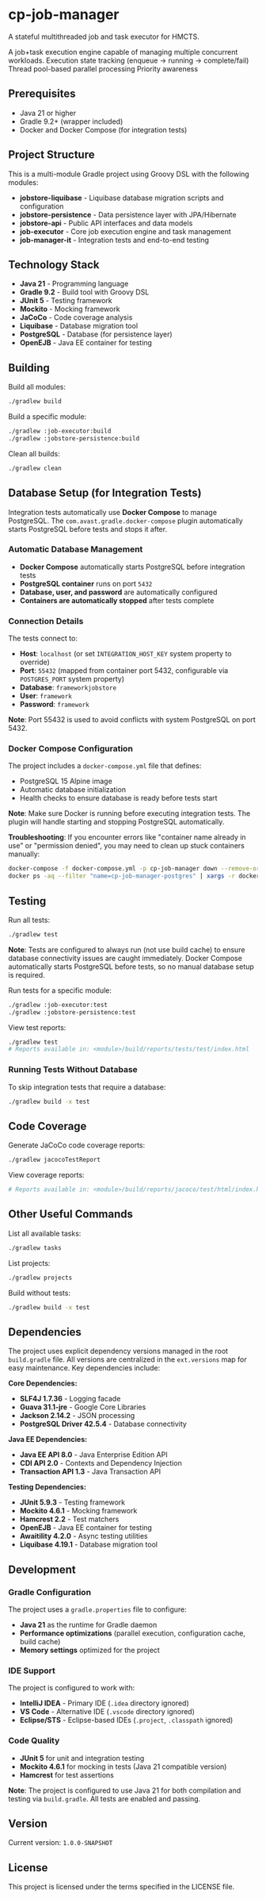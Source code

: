# cp-job-manager

A stateful multithreaded job and task executor for HMCTS.



A job+task execution engine capable of managing multiple concurrent workloads.
Execution state tracking (enqueue → running → complete/fail)
Thread pool-based parallel processing
Priority awareness

## Prerequisites

- Java 21 or higher
- Gradle 9.2+ (wrapper included)
- Docker and Docker Compose (for integration tests)

## Project Structure

This is a multi-module Gradle project using Groovy DSL with the following modules:

- **jobstore-liquibase** - Liquibase database migration scripts and configuration
- **jobstore-persistence** - Data persistence layer with JPA/Hibernate
- **jobstore-api** - Public API interfaces and data models
- **job-executor** - Core job execution engine and task management
- **job-manager-it** - Integration tests and end-to-end testing

## Technology Stack

- **Java 21** - Programming language
- **Gradle 9.2** - Build tool with Groovy DSL
- **JUnit 5** - Testing framework
- **Mockito** - Mocking framework
- **JaCoCo** - Code coverage analysis
- **Liquibase** - Database migration tool
- **PostgreSQL** - Database (for persistence layer)
- **OpenEJB** - Java EE container for testing

## Building

Build all modules:
```bash
./gradlew build
```

Build a specific module:
```bash
./gradlew :job-executor:build
./gradlew :jobstore-persistence:build
```

Clean all builds:
```bash
./gradlew clean
```

## Database Setup (for Integration Tests)

Integration tests automatically use **Docker Compose** to manage PostgreSQL. The `com.avast.gradle.docker-compose` plugin automatically starts PostgreSQL before tests and stops it after.

### Automatic Database Management

- **Docker Compose** automatically starts PostgreSQL before integration tests
- **PostgreSQL container** runs on port `5432`
- **Database, user, and password** are automatically configured
- **Containers are automatically stopped** after tests complete

### Connection Details

The tests connect to:
- **Host**: `localhost` (or set `INTEGRATION_HOST_KEY` system property to override)
- **Port**: `55432` (mapped from container port 5432, configurable via `POSTGRES_PORT` system property)
- **Database**: `frameworkjobstore`
- **User**: `framework`
- **Password**: `framework`

**Note**: Port 55432 is used to avoid conflicts with system PostgreSQL on port 5432.

### Docker Compose Configuration

The project includes a `docker-compose.yml` file that defines:
- PostgreSQL 15 Alpine image
- Automatic database initialization
- Health checks to ensure database is ready before tests start

**Note**: Make sure Docker is running before executing integration tests. The plugin will handle starting and stopping PostgreSQL automatically.

**Troubleshooting**: If you encounter errors like "container name already in use" or "permission denied", you may need to clean up stuck containers manually:
```bash
docker-compose -f docker-compose.yml -p cp-job-manager down --remove-orphans -v
docker ps -aq --filter "name=cp-job-manager-postgres" | xargs -r docker rm -f
```

## Testing

Run all tests:
```bash
./gradlew test
```

**Note**: Tests are configured to always run (not use build cache) to ensure database connectivity issues are caught immediately. Docker Compose automatically starts PostgreSQL before tests, so no manual database setup is required.

Run tests for a specific module:
```bash
./gradlew :job-executor:test
./gradlew :jobstore-persistence:test
```

View test reports:
```bash
./gradlew test
# Reports available in: <module>/build/reports/tests/test/index.html
```

### Running Tests Without Database

To skip integration tests that require a database:
```bash
./gradlew build -x test
```

## Code Coverage

Generate JaCoCo code coverage reports:
```bash
./gradlew jacocoTestReport
```

View coverage reports:
```bash
# Reports available in: <module>/build/reports/jacoco/test/html/index.html
```

## Other Useful Commands

List all available tasks:
```bash
./gradlew tasks
```

List projects:
```bash
./gradlew projects
```

Build without tests:
```bash
./gradlew build -x test
```

## Dependencies

The project uses explicit dependency versions managed in the root `build.gradle` file. All versions are centralized in the `ext.versions` map for easy maintenance. Key dependencies include:

**Core Dependencies:**
- **SLF4J 1.7.36** - Logging facade
- **Guava 31.1-jre** - Google Core Libraries
- **Jackson 2.14.2** - JSON processing
- **PostgreSQL Driver 42.5.4** - Database connectivity

**Java EE Dependencies:**
- **Java EE API 8.0** - Java Enterprise Edition API
- **CDI API 2.0** - Contexts and Dependency Injection
- **Transaction API 1.3** - Java Transaction API

**Testing Dependencies:**
- **JUnit 5.9.3** - Testing framework
- **Mockito 4.6.1** - Mocking framework
- **Hamcrest 2.2** - Test matchers
- **OpenEJB** - Java EE container for testing
- **Awaitility 4.2.0** - Async testing utilities
- **Liquibase 4.19.1** - Database migration tool

## Development

### Gradle Configuration

The project uses a `gradle.properties` file to configure:
- **Java 21** as the runtime for Gradle daemon
- **Performance optimizations** (parallel execution, configuration cache, build cache)
- **Memory settings** optimized for the project

### IDE Support

The project is configured to work with:
- **IntelliJ IDEA** - Primary IDE (`.idea` directory ignored)
- **VS Code** - Alternative IDE (`.vscode` directory ignored)
- **Eclipse/STS** - Eclipse-based IDEs (`.project`, `.classpath` ignored)

### Code Quality

- **JUnit 5** for unit and integration testing
- **Mockito 4.6.1** for mocking in tests (Java 21 compatible version)
- **Hamcrest** for test assertions

**Note**: The project is configured to use Java 21 for both compilation and testing via `build.gradle`. All tests are enabled and passing.

## Version

Current version: `1.0.0-SNAPSHOT`

## License

This project is licensed under the terms specified in the LICENSE file.
